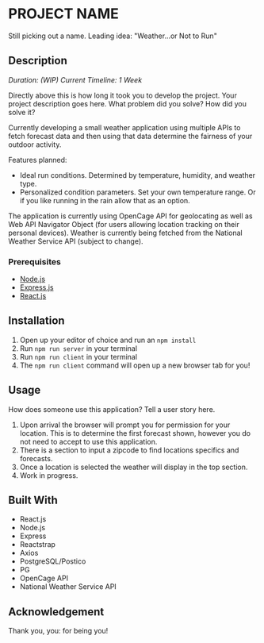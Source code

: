 # PROJECT NAME

Still picking out a name. Leading idea: "Weather...or Not to Run"

## Description

_Duration: (WIP) Current Timeline: 1 Week_

Directly above this is how long it took you to develop the project. Your project description goes here. What problem did you solve? How did you solve it?

Currently developing a small weather application using multiple APIs to fetch forecast data and then using that data determine the fairness of your outdoor activity.

Features planned:

- Ideal run conditions. Determined by temperature, humidity, and weather type.
- Personalized condition parameters. Set your own temperature range. Or if you like running in the rain allow that as an option.

The application is currently using OpenCage API for geolocating as well as Web API Navigator Object (for users allowing location tracking on their personal devices). Weather is currently being fetched from the National Weather Service API (subject to change).

<!--
## Screen Shot

Include one or two screen shots of your project here (optional). Remove if unused. -->

### Prerequisites

- [Node.js](https://nodejs.org/en/)
- [Express.js](https://expressjs.com/)
- [React.js](https://reactjs.org/)

## Installation

<!-- How do you get your application up and running? This is a step by step list for how another developer could get this project up and running. The good target audience in terms of knowledge, would be a fellow Primer from another cohort being able to spin up this project. Note that you do not need a paragraph here to intro Installation. It should be step-by-step.

If your application has secret keys (for example -- Twilio), make sure you tell them how to set that up, both in getting the key and then what to call it in the `.env` file. -->

<!-- 1. Create a database named `your database name`,
2. The queries in the `tables.sql` file are set up to create all the necessary tables and populate the needed data to allow the application to run correctly. The project is built on [Postgres](https://www.postgresql.org/download/), so you will need to make sure to have that installed. We recommend using Postico to run those queries as that was used to create the queries,  -->

1. Open up your editor of choice and run an `npm install`
2. Run `npm run server` in your terminal
3. Run `npm run client` in your terminal
4. The `npm run client` command will open up a new browser tab for you!

## Usage

How does someone use this application? Tell a user story here.

1. Upon arrival the browser will prompt you for permission for your location. This is to determine the first forecast shown, however you do not need to accept to use this application.
2. There is a section to input a zipcode to find locations specifics and forecasts.
3. Once a location is selected the weather will display in the top section.
4. Work in progress.

## Built With

- React.js
- Node.js
- Express
- Reactstrap
- Axios
- PostgreSQL/Postico
- PG
- OpenCage API
- National Weather Service API

## Acknowledgement

Thank you, you: for being you!

